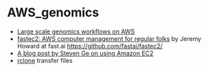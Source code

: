 # AWS_genomics

* [Large scale genomics workflows on AWS](https://docs.opendata.aws/genomics-workflows/)
* [fastec2: AWS computer management for regular folks](https://www.fast.ai/2019/02/15/fastec2/) by Jeremy Howard at fast.ai https://github.com/fastai/fastec2/
* [A blog post by Steven Ge on using Amazon EC2](https://gex.netlify.com/post/using-amazon-ec2-to-run-large-data-analysis-cheaply/)
* [rclone](https://rclone.org/s3/) transfer files 
